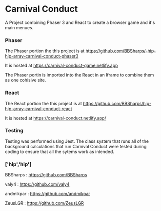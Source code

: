 # Carnival Conduct

A Project combining Phaser 3 and React to create a browser game and it's main menues.

### Phaser
The Phaser portion the this project is at https://github.com/BBSharps/-hip-hip-array-carnival-conduct-phaser3


It is hosted at https://carnival-conduct-game.netlify.app

The Phaser portin is imported into the React in an Iframe to combine them as one cohisive site.


### React
The React portion the this project is at https://github.com/BBSharps/hip-hip-array-carnival-conduct-react

It is hosted at https://carnival-conduct.netlify.app/


### Testing 
Testing was performed using Jest. The class system that runs all of the background calculations that run Carnival Conduct were tested during coding to ensure that all the sytems work as intended.

### ['hip','hip']
BBSharps           : https://github.com/BBSharps

valy4              : https://github.com/valy4 

andmikpar          : https://github.com/andmikpar 

ZeusLGR            : https://github.com/ZeusLGR 

